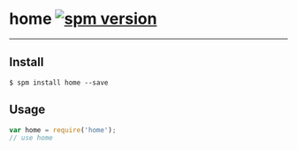 # home [![spm version](http://spmjs.io/badge/home)](http://spmjs.io/package/home)

---



## Install

```
$ spm install home --save
```

## Usage

```js
var home = require('home');
// use home
```
